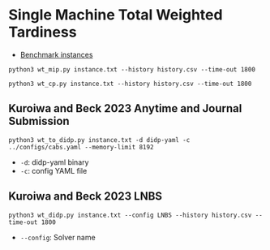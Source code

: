 # Single Machine Total Weighted Tardiness

- [Benchmark instances](http://people.brunel.ac.uk/~mastjjb/jeb/orlib/wtinfo.html)


```python3
python3 wt_mip.py instance.txt --history history.csv --time-out 1800
```

```python3
python3 wt_cp.py instance.txt --history history.csv --time-out 1800
```

## Kuroiwa and Beck 2023 Anytime and Journal Submission

```python3
python3 wt_to_didp.py instance.txt -d didp-yaml -c ../configs/cabs.yaml --memory-limit 8192
```

- `-d`: didp-yaml binary
- `-c`: config YAML file

## Kuroiwa and Beck 2023 LNBS

```python3
python3 wt_didp.py instance.txt --config LNBS --history history.csv --time-out 1800
```

- `--config`: Solver name
